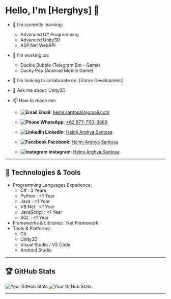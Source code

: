 # Hello, I'm [Herghys] 👋

<!--
**herghys/herghys** is a ✨ _special_ ✨ repository because its `README.md` (this file) appears on your GitHub profile.

Here are some ideas to get you started:

- 🔭 I’m currently working on ...
- 🌱 I’m currently learning ...
- 👯 I’m looking to collaborate on ...
- 🤔 I’m looking for help with ...
- 💬 Ask me about ...
- 📫 How to reach me: ...
- 😄 Pronouns: ...
- ⚡ Fun fact: ...
-->

- 🌱 I’m currently learning: 
  - Advanced C# Programming
  - Advanced Unity3D
  - ASP.Net WebAPI
  
- 🔭 I’m working on:
  - Duckie Bubble (Telegram Bot - Game)
  - Ducky Pop (Android Mobile Game)
  
- 👯 I’m looking to collaborate on: [Game Development]
- 💬 Ask me about: Unity3D
- 📫 How to reach me: 
  - **![Email](/assets/icons/email.png) Email**: [helmi.santosa1@gmail.com](mailto:helmi.santosa1@gmail.com)

  - **![Phone](assets/icons/whatsapp.png) WhatsApp**: 
  [+62 877-7113-9889](https://wa.me/+6287771139889)

  - **![LinkedIn](assets/icons/linkedin.png) LinkedIn**: 
  [Helmi Arghya Santosa](https://www.linkedin.com/in/herghys)

  - **![Facebook](assets/icons/facebook.png) Facebook**: [Helmi Arghya Santosa](https://www.facebook.com/herghys)

  - **![Instagram](assets/icons/instagram.png) Instagram**: [Helmi Arghya Santosa](https://www.instagram.com/herghys__)
  
---
## 🔧 Technologies & Tools

- Programming Languages Experience: 
  - C# : 3 Years
  - Python : <1 Year
  - Java : <1 Year
  - VB.Net : <1 Year
  - JavaScript : <1 Year
  - SQL : <1 Year
- Frameworks & Libraries: .Net Framework
- Tools & Platforms:
  - Git
  - Unity3D
  - Visual Studio / VS Code
  - Android Studio

---

## 🏆 GitHub Stats

![Your GitHub Stats](https://github-readme-stats.vercel.app/api?username=herghys&show_icons=true&theme=radical&include_all_commits=true&rank_icon=github)
![Your GitHub Stats](https://github-readme-stats.vercel.app/api/top-langs?username=herghys&theme=radical&layout=compact&langs_count=10)

---
